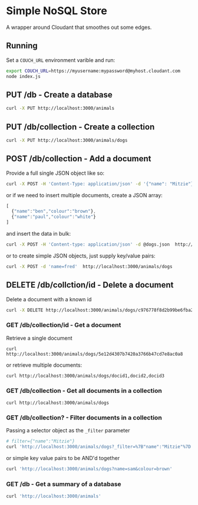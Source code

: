 # Simple NoSQL Store

A wrapper around Cloudant that smoothes out some edges.

## Running

Set a `COUCH_URL` environment varible and run:

```sh
export COUCH_URL=https://myusername:mypassword@myhost.cloudant.com
node index.js
```

## PUT /db - Create a database

```sh
curl -X PUT http://localhost:3000/animals
```

## PUT /db/collection - Create a collection

```sh
curl -X PUT http://localhost:3000/animals/dogs
```

## POST /db/collection - Add a document

Provide a full single JSON object like so:

```sh
curl -X POST -H 'Content-Type: application/json' -d '{"name": "Mitzie"}' http://localhost:3000/animals/dogs
```

or if we need to insert multiple documents, create a JSON array:

```js
[
  {"name":"ben","colour":"brown"},
  {"name":"paul","colour":"white"}
]
```

and insert the data in bulk:

```sh
curl -X POST -H 'Content-type: application/json' -d @dogs.json  http://localhost:3000/animals/dogs
```

or to create simple JSON objects, just supply key/value pairs:

```sh
curl -X POST -d 'name=fred'  http://localhost:3000/animals/dogs
```

## DELETE /db/collction/id - Delete a document

Delete a document with a known id

```sh
curl -X DELETE http://localhost:3000/animals/dogs/c976778f8d2b99be6fba29875f945e69
```

### GET /db/collection/id - Get a document

Retrieve a single document

```
curl http://localhost:3000/animals/dogs/5e12d4307b7420a3766b47cd7e8ac0a8
```

or retrieve multiple documents:

```
curl http://localhost:3000/animals/dogs/docid1,docid2,docid3
```

### GET /db/collection - Get all documents in a collection

```
curl http://localhost:3000/animals/dogs
```

### GET /db/collection? - Filter documents in a collection

Passing a selector object as the `_filter` parameter

```sh
# filter={"name":"Mitzie"}
curl 'http://localhost:3000/animals/dogs?_filter=%7B"name":"Mitzie"%7D'
```

or simple key value pairs to be AND'd together

```sh
curl 'http://localhost:3000/animals/dogs?name=sam&colour=brown'
```

### GET /db - Get a summary of a database

```sh
curl 'http://localhost:3000/animals'
```
